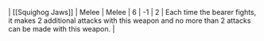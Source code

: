 | [[Squighog Jaws]] | Melee | Melee | 6   | -1  | 2   | Each time the bearer fights, it makes 2 additional attacks with this weapon and no more than 2 attacks can be made with this weapon. | 
